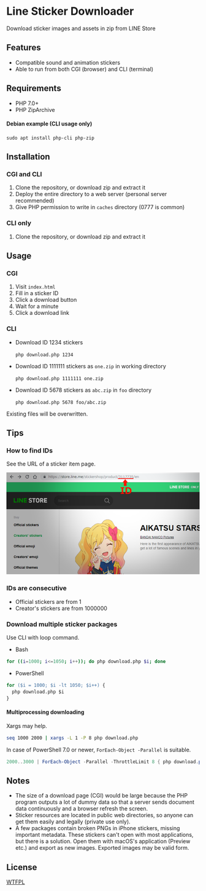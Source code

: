# Line Sticker Downloader

Download sticker images and assets in zip from LINE Store

## Features

- Compatible sound and animation stickers
- Able to run from both CGI (browser) and CLI (terminal)

## Requirements

- PHP 7.0+
- PHP ZipArchive

#### Debian example (CLI usage only)

`sudo apt install php-cli php-zip`

## Installation

### CGI and CLI

1. Clone the repository, or download zip and extract it
2. Deploy the entire directory to a web server (personal server recommended)
3. Give PHP permission to write in `caches` directory (0777 is common)

### CLI only

1. Clone the repository, or download zip and extract it

## Usage

### CGI

1. Visit `index.html`
2. Fill in a sticker ID
3. Click a download button
4. Wait for a minute
5. Click a download link

### CLI

- Download ID 1234 stickers

  `php download.php 1234`

- Download ID 1111111 stickers as `one.zip` in working directory

  `php download.php 1111111 one.zip`

- Download ID 5678 stickers as `abc.zip` in `foo` directory

  `php download.php 5678 foo/abc.zip`

Existing files will be overwritten.

## Tips

### How to find IDs

See the URL of a sticker item page.

![Store](store_screen.png)

### IDs are consecutive

- Official stickers are from 1
- Creator's stickers are from 1000000

### Download multiple sticker packages

Use CLI with loop command.

- Bash

```bash
for ((i=1000; i<=1050; i++)); do php download.php $i; done
```

- PowerShell

```ps
for ($i = 1000; $i -lt 1050; $i++) {
  php download.php $i
}
```

#### Multiprocessing downloading

Xargs may help.

```sh
seq 1000 2000 | xargs -L 1 -P 8 php download.php
```

In case of PowerShell 7.0 or newer, `ForEach-Object -Parallel` is suitable.

```ps1
2000..3000 | ForEach-Object -Parallel -ThrottleLimit 8 { php download.php $_ }
```

## Notes

- The size of a download page (CGI) would be large because the PHP program outputs a lot of dummy data so that a server sends document data continuously and a browser refresh the screen.
- Sticker resources are located in public web directories, so anyone can get them easily and legally (private use only).
- A few packages contain broken PNGs in iPhone stickers, missing important metadata. These stickers can't open with most applications, but there is a solution. Open them with macOS's application (Preview etc.) and export as new images. Exported images may be valid form.

## License

[WTFPL](LICENSE)
